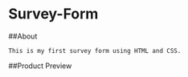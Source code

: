 # Survey-Form


##About
```
This is my first survey form using HTML and CSS.

```

##Product Preview

